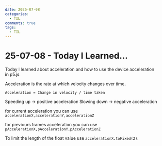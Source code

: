 ```yaml
---
date: 2025-07-08
categories:
  - TIL
comments: true
tags:
  - TIL
---
```


# 25-07-08 - Today I Learned...
Today I learned about acceleration and how to use the device acceleration in p5.js

Acceleration is the rate at which velocity changes over time.

`Acceleration = Change in velocity / time taken`

Speeding up -> positive acceleration
Slowing down -> negative acceleration



for current acceleration you can use
`accelerationX,accelerationY,accelerationZ`

for previours frames acceleration you can use
`pAccelerationX,pAccelerationY,pAccelerationZ`

To limit the length of the float value use `accelerationX.toFixed(2)`.


